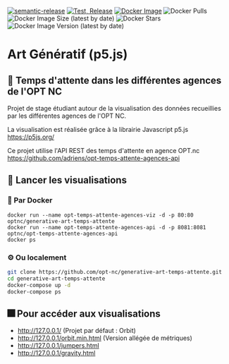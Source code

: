 [![semantic-release](https://img.shields.io/badge/%20%20%F0%9F%93%A6%F0%9F%9A%80-semantic--release-e10079.svg)](https://github.com/semantic-release/semantic-release)
[![Test, Release](https://github.com/opt-nc/generative-art-temps-attente/actions/workflows/release-publish.yml/badge.svg)](https://github.com/opt-nc/generative-art-temps-attente/actions/workflows/test-release.yml)
[![Docker Image](https://img.shields.io/badge/docker-homepage-blue)](https://hub.docker.com/r/optnc/generative-art-temps-attente)
![Docker Pulls](https://img.shields.io/docker/pulls/optnc/generative-art-temps-attente)
![Docker Image Size (latest by date)](https://img.shields.io/docker/image-size/optnc/generative-art-temps-attente/latest)
![Docker Stars](https://img.shields.io/docker/stars/optnc/generative-art-temps-attente)
![Docker Image Version (latest by date)](https://img.shields.io/docker/v/optnc/generative-art-temps-attente/latest)

# Art Génératif (p5.js)

## :speech_balloon: Temps d'attente dans les différentes agences de l'OPT NC

Projet de stage étudiant autour de la visualisation des données recueillies par les différentes agences de l'OPT NC.

La visualisation est réalisée grâce à la librairie Javascript p5.js <br>
<https://p5js.org/>

Ce projet utilise l'API REST des temps d'attente en agence OPT.nc <br>
<https://github.com/adriens/opt-temps-attente-agences-api>

## :rocket: Lancer les visualisations

### :whale: Par Docker
```
docker run --name opt-temps-attente-agences-viz -d -p 80:80 optnc/generative-art-temps-attente
docker run --name opt-temps-attente-agences-api -d -p 8081:8081 optnc/opt-temps-attente-agences-api
docker ps
```

### :gear: Ou localement
```sh
git clone https://github.com/opt-nc/generative-art-temps-attente.git
cd generative-art-temps-attente
docker-compose up -d
docker-compose ps
```

## :fireworks: Pour accéder aux visualisations

* <http://127.0.0.1/> (Projet par défaut : Orbit)
* <http://127.0.0.1/orbit.min.html> (Version allégée de métriques)
* <http://127.0.0.1/jumpers.html>
* <http://127.0.0.1/gravity.html>

